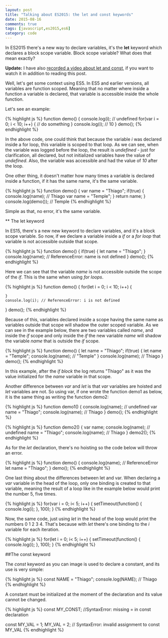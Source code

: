 ```yaml
---
layout: post
title: "Talking about ES2015: the let and const keywords"
date: 2015-08-16
comments: true
tags: [javascript,es2015,es6]
category: code
---
```

In ES2015 there's a new way to declare variables, it's the **let** keyword which declares a block scope variable. Block scope variable? What does that mean exactly? <!-- more -->

**Update:** I have also [recorded a video about let and const](https://youtu.be/4q-awpEJQJU), if you want to watch it in addition to reading this post.

Well, let's get some context using ES5. In ES5 and earlier versions, all variables are function scoped. Meaning that no matter where inside a function a variable is declared, that variable is accessible inside the whole function.

Let's see an example:

{% highlight js %}
function demo() {
    console.log(i); // undefined
    for(var i = 0; i < 10; i++) {
        // do something
    }
    console.log(i); // 10
}
demo();
{% endhighlight %}

In the above code, one could think that because the variable *i* was declared inside a for loop, this variable is scoped to that loop. As we can see, when the variable was logged before the loop, the result is *undefined* - just for clarification, all declared, but not initialized variables have the value of *undefined*. Also, the variable was accessible and had the value of *10* after the loop.

One other thing, it doesn't matter how many times a variable is declared inside a function, if it has the same name, it's the same variable.

{% highlight js %}
function demo() {
    var name = "Thiago";
    if(true) {
        console.log(name); // Thiago
        var name = "Temple";
    }
    return name;
}
console.log(demo()); // Temple
{% endhighlight %}

Simple as that, no error, it's the same variable.

<script async src="//pagead2.googlesyndication.com/pagead/js/adsbygoogle.js"></script>
<!-- Responsive content -->
<ins class="adsbygoogle"
     style="display:block"
     data-ad-client="ca-pub-1865353648221711"
     data-ad-slot="8499334570"
     data-ad-format="auto"></ins>
<script>
(adsbygoogle = window.adsbygoogle || []).push({});
</script>

** The let keyword

In ES15, there's a new new keyword to declare variables, and it's a block scope variable. So now, if we declare a variable inside a *if* or a *for loop* that variable is not accessible outside that scope.

{% highlight js %}
function demo() {
    if(true) {
        let name = "Thiago";
    }
    console.log(name); // ReferenceError: name is not defined
}
demo();
{% endhighlight %}

Here we can see that the variable *name* is not accessible outside the scope of the *if*. This is the same when using *for loops*.

{% highlight js %}
function demo() {
    for(let i = 0; i < 10; i++) {

    }
    console.log(i); // ReferenceError: i is not defined
}
demo();
{% endhighlight %}

Because of this, variables declared inside a scope having the same name as variables outside that scope will shadow the outer scoped variable. As we can see in the example below, there are two variables called *name*, and inside the *if* scope and only inside the *if* the new variable *name* will shadow the variable *name* that is outside the *if* scope.

{% highlight js %}
function demo() {
    let name = "Thiago";
    if(true) {
        let name = "Temple";
        console.log(name); // "Temple"
    }
    console.log(name); // Thiago
}
demo();
{% endhighlight %}

In this example, after the *if block* the log returns "Thiago" as it was the value initialized for the *name* variable in that scope.

Another difference between *var* and *let* is that *var* variables are hoisted and *let* variables are not. So using var, if one wrote the function demo1 as below, it is the same thing as writing the function demo2:

{% highlight js %}
function demo1() {
    console.log(name); // undefined
    var name = "Thiago";
    console.log(name); // Thiago
}
demo();
{% endhighlight %}

{% highlight js %}
function demo2() {
    var name;
    console.log(name); // undefined
    name = "Thiago";
    console.log(name); // Thiago
}
demo2();
{% endhighlight %}

As for the *let* declaration, there's no hoisting so the code below will throw an error.

{% highlight js %}
function demo() {
    console.log(name); // ReferenceError
    let name = "Thiago";
}
demo();
{% endhighlight %}

One last thing about the differences between let and var. When declaring a *var* variable in the head of the loop, only one binding is created to that variable, meaning the result of a loop like in the example below would print the number 5, five times.

{% highlight js %}
for(var i = 0; i< 5; i++) {
    setTimeout(function() {
        console.log(i);
    }, 100);
}
{% endhighlight %}

Now, the same code, just using *let* in the head of the loop would print the numbers 0 1 2 3 4. That's because with *let* there's one binding to the *i* variable for each iteration.

{% highlight js %}
for(let i = 0; i< 5; i++) {
    setTimeout(function() {
        console.log(i);
        }, 100);
}
{% endhighlight %}

##The const keyword

The *const* keyword as you can image is used to declare a constant, and its use is very simple:

{% highlight js %}
const NAME = "Thiago";
console.log(NAME); // Thiago
{% endhighlight %}

A constant must be initialized at the moment of the declaration and its value cannot be changed.

{% highlight js %}
const MY_CONST; //SyntaxError: missing = in const declaration

const MY_VAL = 1;
MY_VAL = 2; // SyntaxError: invalid assignment to const MY_VAL
{% endhighlight %}
